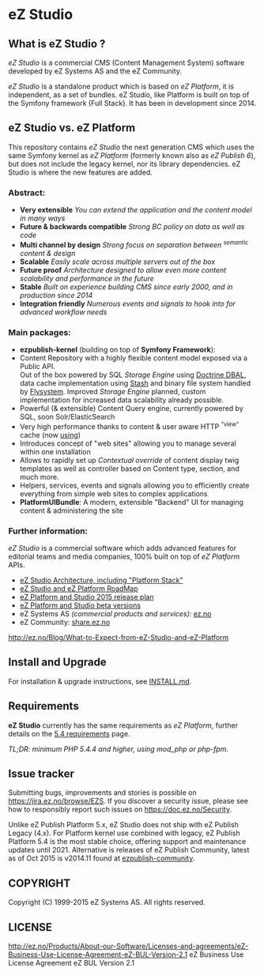 # eZ Studio

## What is eZ Studio ?
*eZ Studio* is a commercial CMS (Content Management System) software developed by eZ Systems AS and the eZ Community.

*eZ Studio* is a standalone product which is based on *eZ Platform*, it is independent, as a set of bundles. eZ Studio, like Platform is built on top of the Symfony framework (Full Stack). It has been in development since 2014.

## eZ Studio vs. eZ Platform
This repository contains *eZ Studio* the next generation CMS which uses the same Symfony kernel as *eZ Platform* (formerly known also as *eZ Publish 6*), but does not include the legacy kernel, nor its library dependencies.
eZ Studio is where the new features are added.

### Abstract:
- **Very extensible** *You can extend the application and the content model in many ways*
- **Future & backwards compatible** *Strong BC policy on data as well as code*
- **Multi channel by design** *Strong focus on separation between <sup>semantic</sup> content & design*
- **Scalable** *Easily scale across multiple servers out of the box*
- **Future proof** *Architecture designed to allow even more content scalability and performance in the future*
- **Stable** *Built on experience building CMS since early 2000, and in production since 2014*
- **Integration friendly** *Numerous events and signals to hook into for advanced workflow needs*

### Main packages:
- **ezpublish-kernel** (building on top of **Symfony Framework**):
 - Content Repository with a highly flexible content model exposed via a Public API.<br>
   Out of the box powered by SQL *Storage Engine* using [Doctrine DBAL](http://doctrine-dbal.readthedocs.org/en/latest/reference/configuration.html#driver),
   data cache implementation using [Stash](http://www.stashphp.com/Drivers.html) and binary file system handled by [Flysystem](https://github.com/thephpleague/flysystem#adapters).
   Improved *Storage Engine* planned, custom implementation for increased data scalability already possible.
 - Powerful (& extensible) Content Query engine, currently powered by SQL, soon Solr/ElasticSearch
 - Very high performance thanks to content & user aware HTTP <sup>"view"</sup> cache (now [using](https://github.com/FriendsOfSymfony/FOSHttpCacheBundle))
 - Introduces concept of "web sites" allowing you to manage several within one installation
 - Allows to rapidly set up *Contextual override* of content display twig templates as well as controller based on Content type, section, and much more.
 - Helpers, services, events and signals allowing you to efficiently create everything from simple web sites to complex applications
- **PlatformUIBundle**: A modern, extensible "Backend" UI for managing content & administering the site

### Further information:
*eZ Studio* is a commercial software which adds advanced features for editorial teams and media companies, 100% built on top of *eZ Platform* APIs.

- [eZ Studio Architecture, including "Platform Stack"](https://doc.ez.no/pages/viewpage.action?pageId=11403666)
- [eZ Studio and eZ Platform RoadMap](http://ez.no/Blog/What-to-Expect-from-eZ-Studio-and-eZ-Platform)
- [eZ Platform and Studio 2015 release plan](http://ez.no/Blog/What-Releases-to-Expect-from-eZ-in-2015)
- [eZ Platform and Studio beta versions](http://ez.no/Blog/Introducing-the-beta-of-eZ-s-next-generation-software)
- eZ Systems AS *(commercial products and services)*: [ez.no](http://ez.no/)
- eZ Community: [share.ez.no](http://ez.no/)

http://ez.no/Blog/What-to-Expect-from-eZ-Studio-and-eZ-Platform

## Install and Upgrade
For installation & upgrade instructions, see [INSTALL.md](https://github.com/ezsystems/ezstudio/blob/master/INSTALL.md).

## Requirements
**eZ Studio** currently has the same requirements as *eZ Platform*, further details on the [5.4 requirements](https://doc.ez.no/display/EZP/Requirements+5.4) page.

*TL;DR: minimum PHP 5.4.4 and higher, using mod_php or php-fpm.*

## Issue tracker
Submitting bugs, improvements and stories is possible on https://jira.ez.no/browse/EZS.
If you discover a security issue, please see how to responsibly report such issues on https://doc.ez.no/Security.

Unlike eZ Publish Platform 5.x, eZ Studio does not ship with eZ Publish Legacy (4.x). For Platform kernel use combined
with legacy, eZ Publish Platform 5.4 is the most stable choice, offering support and maintenance updates until 2021.
Alternative is releases of eZ Publish Community, latest as of Oct 2015 is v2014.11 found at
[ezpublish-community](https://github.com/ezsystems/ezpublish-community).

## COPYRIGHT
Copyright (C) 1999-2015 eZ Systems AS. All rights reserved.

## LICENSE
http://ez.no/Products/About-our-Software/Licenses-and-agreements/eZ-Business-Use-License-Agreement-eZ-BUL-Version-2.1 eZ Business Use License Agreement eZ BUL Version 2.1
